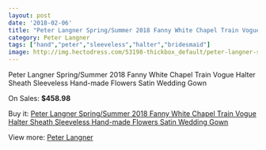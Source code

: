 ```yaml
---
layout: post
date: '2018-02-06'
title: "Peter Langner Spring/Summer 2018 Fanny White Chapel Train Vogue Halter Sheath Sleeveless Hand-made Flowers Satin Wedding Gown"
category: Peter Langner
tags: ["hand","peter","sleeveless","halter","bridesmaid"]
image: http://img.hectodress.com/53198-thickbox_default/peter-langner-spring-summer-2018-fanny-white-chapel-train-vogue-halter-sheath-sleeveless-hand-made-flowers-satin-wedding-gown.jpg
---
```

Peter Langner Spring/Summer 2018 Fanny White Chapel Train Vogue Halter Sheath Sleeveless Hand-made Flowers Satin Wedding Gown

On Sales: **$458.98**
<a href="https://www.hectodress.com/peter-langner/16737-peter-langner-spring-summer-2018-fanny-white-chapel-train-vogue-halter-sheath-sleeveless-hand-made-flowers-satin-wedding-gown.html"><amp-img layout="responsive" width="600" height="600" src="//img.hectodress.com/53198-thickbox_default/peter-langner-spring-summer-2018-fanny-white-chapel-train-vogue-halter-sheath-sleeveless-hand-made-flowers-satin-wedding-gown.jpg" alt="Peter Langner Spring/Summer 2018 Fanny White Chapel Train Vogue Halter Sheath Sleeveless Hand-made Flowers Satin Wedding Gown 0" /></a>
<a href="https://www.hectodress.com/peter-langner/16737-peter-langner-spring-summer-2018-fanny-white-chapel-train-vogue-halter-sheath-sleeveless-hand-made-flowers-satin-wedding-gown.html"><amp-img layout="responsive" width="600" height="600" src="//img.hectodress.com/53205-thickbox_default/peter-langner-spring-summer-2018-fanny-white-chapel-train-vogue-halter-sheath-sleeveless-hand-made-flowers-satin-wedding-gown.jpg" alt="Peter Langner Spring/Summer 2018 Fanny White Chapel Train Vogue Halter Sheath Sleeveless Hand-made Flowers Satin Wedding Gown 1" /></a>
<a href="https://www.hectodress.com/peter-langner/16737-peter-langner-spring-summer-2018-fanny-white-chapel-train-vogue-halter-sheath-sleeveless-hand-made-flowers-satin-wedding-gown.html"><amp-img layout="responsive" width="600" height="600" src="//img.hectodress.com/53204-thickbox_default/peter-langner-spring-summer-2018-fanny-white-chapel-train-vogue-halter-sheath-sleeveless-hand-made-flowers-satin-wedding-gown.jpg" alt="Peter Langner Spring/Summer 2018 Fanny White Chapel Train Vogue Halter Sheath Sleeveless Hand-made Flowers Satin Wedding Gown 2" /></a>
<a href="https://www.hectodress.com/peter-langner/16737-peter-langner-spring-summer-2018-fanny-white-chapel-train-vogue-halter-sheath-sleeveless-hand-made-flowers-satin-wedding-gown.html"><amp-img layout="responsive" width="600" height="600" src="//img.hectodress.com/53203-thickbox_default/peter-langner-spring-summer-2018-fanny-white-chapel-train-vogue-halter-sheath-sleeveless-hand-made-flowers-satin-wedding-gown.jpg" alt="Peter Langner Spring/Summer 2018 Fanny White Chapel Train Vogue Halter Sheath Sleeveless Hand-made Flowers Satin Wedding Gown 3" /></a>
<a href="https://www.hectodress.com/peter-langner/16737-peter-langner-spring-summer-2018-fanny-white-chapel-train-vogue-halter-sheath-sleeveless-hand-made-flowers-satin-wedding-gown.html"><amp-img layout="responsive" width="600" height="600" src="//img.hectodress.com/53202-thickbox_default/peter-langner-spring-summer-2018-fanny-white-chapel-train-vogue-halter-sheath-sleeveless-hand-made-flowers-satin-wedding-gown.jpg" alt="Peter Langner Spring/Summer 2018 Fanny White Chapel Train Vogue Halter Sheath Sleeveless Hand-made Flowers Satin Wedding Gown 4" /></a>
<a href="https://www.hectodress.com/peter-langner/16737-peter-langner-spring-summer-2018-fanny-white-chapel-train-vogue-halter-sheath-sleeveless-hand-made-flowers-satin-wedding-gown.html"><amp-img layout="responsive" width="600" height="600" src="//img.hectodress.com/53201-thickbox_default/peter-langner-spring-summer-2018-fanny-white-chapel-train-vogue-halter-sheath-sleeveless-hand-made-flowers-satin-wedding-gown.jpg" alt="Peter Langner Spring/Summer 2018 Fanny White Chapel Train Vogue Halter Sheath Sleeveless Hand-made Flowers Satin Wedding Gown 5" /></a>
<a href="https://www.hectodress.com/peter-langner/16737-peter-langner-spring-summer-2018-fanny-white-chapel-train-vogue-halter-sheath-sleeveless-hand-made-flowers-satin-wedding-gown.html"><amp-img layout="responsive" width="600" height="600" src="//img.hectodress.com/53200-thickbox_default/peter-langner-spring-summer-2018-fanny-white-chapel-train-vogue-halter-sheath-sleeveless-hand-made-flowers-satin-wedding-gown.jpg" alt="Peter Langner Spring/Summer 2018 Fanny White Chapel Train Vogue Halter Sheath Sleeveless Hand-made Flowers Satin Wedding Gown 6" /></a>
<a href="https://www.hectodress.com/peter-langner/16737-peter-langner-spring-summer-2018-fanny-white-chapel-train-vogue-halter-sheath-sleeveless-hand-made-flowers-satin-wedding-gown.html"><amp-img layout="responsive" width="600" height="600" src="//img.hectodress.com/53199-thickbox_default/peter-langner-spring-summer-2018-fanny-white-chapel-train-vogue-halter-sheath-sleeveless-hand-made-flowers-satin-wedding-gown.jpg" alt="Peter Langner Spring/Summer 2018 Fanny White Chapel Train Vogue Halter Sheath Sleeveless Hand-made Flowers Satin Wedding Gown 7" /></a>

Buy it: [Peter Langner Spring/Summer 2018 Fanny White Chapel Train Vogue Halter Sheath Sleeveless Hand-made Flowers Satin Wedding Gown](https://www.hectodress.com/peter-langner/16737-peter-langner-spring-summer-2018-fanny-white-chapel-train-vogue-halter-sheath-sleeveless-hand-made-flowers-satin-wedding-gown.html "Peter Langner Spring/Summer 2018 Fanny White Chapel Train Vogue Halter Sheath Sleeveless Hand-made Flowers Satin Wedding Gown")

View more: [Peter Langner](https://www.hectodress.com/339-peter-langner "Peter Langner")